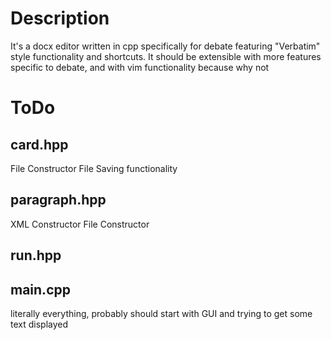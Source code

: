 # Description
It's a docx editor written in cpp specifically for debate featuring "Verbatim" style functionality and shortcuts. It should be extensible with more features specific to debate, and with vim functionality because why not

# ToDo
## card.hpp
File Constructor
File Saving functionality

## paragraph.hpp
XML Constructor
File Constructor

## run.hpp

## main.cpp
literally everything, probably should start with GUI and trying to get some text displayed
